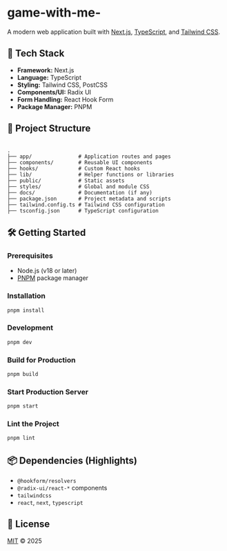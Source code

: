 # game-with-me-




A modern web application built with [Next.js](https://nextjs.org/), [TypeScript](https://www.typescriptlang.org/), and [Tailwind CSS](https://tailwindcss.com/).

## 🚀 Tech Stack

- **Framework:** Next.js
- **Language:** TypeScript
- **Styling:** Tailwind CSS, PostCSS
- **Components/UI:** Radix UI
- **Form Handling:** React Hook Form
- **Package Manager:** PNPM

## 📁 Project Structure

```

.
├── app/               # Application routes and pages
├── components/        # Reusable UI components
├── hooks/             # Custom React hooks
├── lib/               # Helper functions or libraries
├── public/            # Static assets
├── styles/            # Global and module CSS
├── docs/              # Documentation (if any)
├── package.json       # Project metadata and scripts
├── tailwind.config.ts # Tailwind CSS configuration
├── tsconfig.json      # TypeScript configuration

````

## 🛠️ Getting Started

### Prerequisites

- Node.js (v18 or later)
- [PNPM](https://pnpm.io/) package manager

### Installation

```bash
pnpm install
````

### Development

```bash
pnpm dev
```

### Build for Production

```bash
pnpm build
```

### Start Production Server

```bash
pnpm start
```

### Lint the Project

```bash
pnpm lint
```

## 📦 Dependencies (Highlights)

* `@hookform/resolvers`
* `@radix-ui/react-*` components
* `tailwindcss`
* `react`, `next`, `typescript`

## 📄 License

[MIT](LICENSE) © 2025


